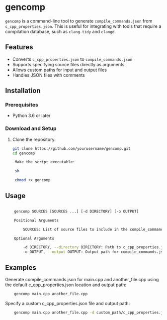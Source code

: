 # gencomp

`gencomp` is a command-line tool to generate `compile_commands.json` from `c_cpp_properties.json`. This is useful for integrating with tools that require a compilation database, such as `clang-tidy` and `clangd`.

## Features

- Converts `c_cpp_properties.json` to `compile_commands.json`
- Supports specifying source files directly as arguments
- Allows custom paths for input and output files
- Handles JSON files with comments

## Installation

### Prerequisites

- Python 3.6 or later

### Download and Setup

1. Clone the repository:

   ```sh
   git clone https://github.com/yourusername/gencomp.git
   cd gencomp

    Make the script executable:

    sh

    chmod +x gencomp

## Usage

```sh

    gencomp SOURCES [SOURCES ...] [-d DIRECTORY] [-o OUTPUT]

    Positional Arguments

        SOURCES: List of source files to include in the compile_commands.json.

    Optional Arguments

        -d DIRECTORY, --directory DIRECTORY: Path to c_cpp_properties.json. Default is .vscode/c_cpp_properties.json.
        -o OUTPUT, --output OUTPUT: Output path for compile_commands.json. Default is ./compile_commands.json.
```

## Examples

Generate compile_commands.json for main.cpp and another_file.cpp using the default c_cpp_properties.json location and output path:

```sh
    gencomp main.cpp another_file.cpp
```

Specify a custom c_cpp_properties.json file and output path:

```sh
    gencomp main.cpp another_file.cpp -d custom_path/c_cpp_properties.json -o custom_path/compile_commands.json
```
